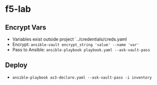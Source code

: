 # f5-lab

## Encrypt Vars

- Variables exist outside project `../credentials/creds.yaml
- Encrypt: `ansible-vault encrypt_string 'value' --name 'var'`
- Pass to Ansible: `ansible-playbook playbook.yaml --ask-vault-pass`

## Deploy

- `ansible-playbook as3-declare.yaml --ask-vault-pass -i inventory`